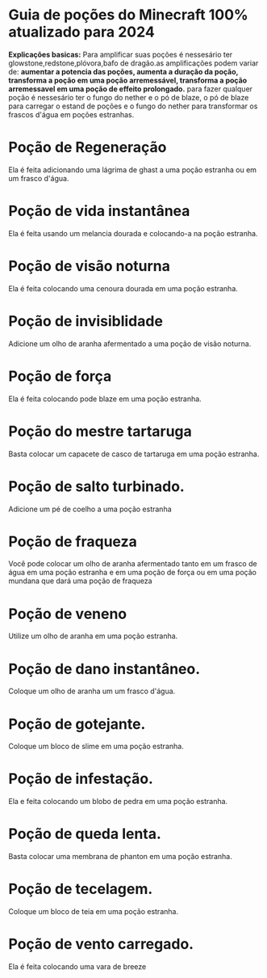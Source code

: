 # Guia de poções do Minecraft 100% atualizado para 2024
**Explicações basicas:**
Para amplificar suas poções é nessesário ter glowstone,redstone,plóvora,bafo de dragão.as amplificações podem variar de: **aumentar a potencia das poções, aumenta a duração da poção, transforma a poção em uma poção arremessável, transforma a poção arremessavel em uma poção de effeito prolongado.**
para fazer qualquer poção é nessesário ter o fungo do nether e o pó de blaze, o pó de blaze para carregar o estand de poções e o fungo do nether para transformar os frascos d'água em poções estranhas.

# Poção de Regeneração
Ela é feita adicionando uma lágrima de ghast a uma poção estranha ou em um frasco d'água.

# Poção de vida instantânea
Ela é feita usando um melancia dourada e colocando-a na poção estranha.

# Poção de visão noturna
Ela é feita colocando uma cenoura dourada em uma poção estranha.

# Poção de invisiblidade
Adicione um olho de aranha afermentado a uma poção de visão noturna.

# Poção de força
Ela é feita colocando pode blaze em uma poção estranha.

# Poção do mestre tartaruga 
Basta colocar um capacete de casco de tartaruga em uma poção estranha.

# Poção de salto turbinado.
Adicione um pé de coelho a uma poção estranha

# Poção de fraqueza 
Você pode colocar um olho de aranha afermentado tanto em um frasco de água em uma poção estranha e em uma poção de força ou em uma poção mundana que dará uma poção de fraqueza

# Poção de veneno
Utilize um olho de aranha em uma poção estranha.

# Poção de dano instantâneo.
Coloque um olho de aranha um um frasco d'água.

# Poção de gotejante.
Coloque um bloco de slime em uma poção estranha.

# Poção de infestação.
Ela e feita colocando um blobo de pedra em uma poção estranha.

# Poção de queda lenta.
Basta colocar uma membrana de phanton em uma poção estranha.

# Poção de tecelagem.
Coloque um bloco de teia em uma poção estranha.

# Poção de vento carregado.
Ela é feita colocando uma vara de breeze
